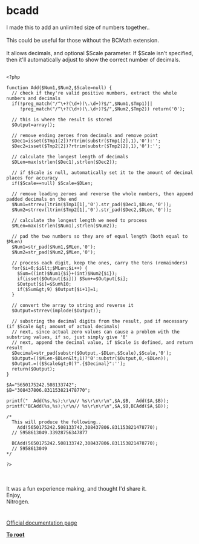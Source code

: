 # bcadd



I made this to add an unlimited size of numbers together..<br><br>This could be useful for those without the BCMath extension.<br><br>It allows decimals, and optional $Scale parameter.  If $Scale isn&apos;t specified, then it&apos;ll automatically adjust to show the correct number of decimals.<br><br>

```
<?php

function Add($Num1,$Num2,$Scale=null) {
  // check if they're valid positive numbers, extract the whole numbers and decimals
  if(!preg_match("/^\+?(\d+)(\.\d+)?$/",$Num1,$Tmp1)||
     !preg_match("/^\+?(\d+)(\.\d+)?$/",$Num2,$Tmp2)) return('0');

  // this is where the result is stored
  $Output=array();

  // remove ending zeroes from decimals and remove point
  $Dec1=isset($Tmp1[2])?rtrim(substr($Tmp1[2],1),'0'):'';
  $Dec2=isset($Tmp2[2])?rtrim(substr($Tmp2[2],1),'0'):'';

  // calculate the longest length of decimals
  $DLen=max(strlen($Dec1),strlen($Dec2));

  // if $Scale is null, automatically set it to the amount of decimal places for accuracy
  if($Scale==null) $Scale=$DLen;

  // remove leading zeroes and reverse the whole numbers, then append padded decimals on the end
  $Num1=strrev(ltrim($Tmp1[1],'0').str_pad($Dec1,$DLen,'0'));
  $Num2=strrev(ltrim($Tmp2[1],'0').str_pad($Dec2,$DLen,'0'));

  // calculate the longest length we need to process
  $MLen=max(strlen($Num1),strlen($Num2));

  // pad the two numbers so they are of equal length (both equal to $MLen)
  $Num1=str_pad($Num1,$MLen,'0');
  $Num2=str_pad($Num2,$MLen,'0');

  // process each digit, keep the ones, carry the tens (remainders)
  for($i=0;$i&lt;$MLen;$i++) {
    $Sum=((int)$Num1{$i}+(int)$Num2{$i});
    if(isset($Output[$i])) $Sum+=$Output[$i];
    $Output[$i]=$Sum%10;
    if($Sum&gt;9) $Output[$i+1]=1;
  }

  // convert the array to string and reverse it
  $Output=strrev(implode($Output));

  // substring the decimal digits from the result, pad if necessary (if $Scale &gt; amount of actual decimals)
  // next, since actual zero values can cause a problem with the substring values, if so, just simply give '0'
  // next, append the decimal value, if $Scale is defined, and return result
  $Decimal=str_pad(substr($Output,-$DLen,$Scale),$Scale,'0');
  $Output=(($MLen-$DLen&lt;1)?'0':substr($Output,0,-$DLen));
  $Output.=(($Scale&gt;0)?".{$Decimal}":'');
  return($Output);
}

$A="5650175242.508133742";
$B="308437806.831153821478770";

printf("  Add(%s,%s);\r\n// %s\r\n\r\n",$A,$B,  Add($A,$B));
printf("BCAdd(%s,%s);\r\n// %s\r\n\r\n",$A,$B,BCAdd($A,$B));

/*
  This will produce the following..
    Add(5650175242.508133742,308437806.831153821478770);
  // 5958613049.33928756347877

  BCAdd(5650175242.508133742,308437806.831153821478770);
  // 5958613049
*/

?>
```
<br><br>It was a fun experience making, and thought I&apos;d share it.<br>Enjoy,<br>Nitrogen.  

#

[Official documentation page](https://www.php.net/manual/en/function.bcadd.php)

**[To root](/README.md)**